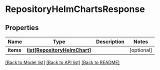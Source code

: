 # RepositoryHelmChartsResponse

## Properties
Name | Type | Description | Notes
------------ | ------------- | ------------- | -------------
**items** | [**list[RepositoryHelmChart]**](RepositoryHelmChart.md) |  | [optional] 

[[Back to Model list]](../README.md#documentation-for-models) [[Back to API list]](../README.md#documentation-for-api-endpoints) [[Back to README]](../README.md)

